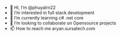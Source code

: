 - 👋 Hi, I’m @phuyalrn22
- 👀 I’m interested in full stack development
- 🌱 I’m currently learning c# .net core
- 💞️ I’m looking to collaborate on Opensource projects
- 📫 How to reach me aryan.sursatech.com

<!---
phuyalrn22/phuyalrn22 is a ✨ special ✨ repository because its `README.md` (this file) appears on your GitHub profile.
You can click the Preview link to take a look at your changes.
--->
